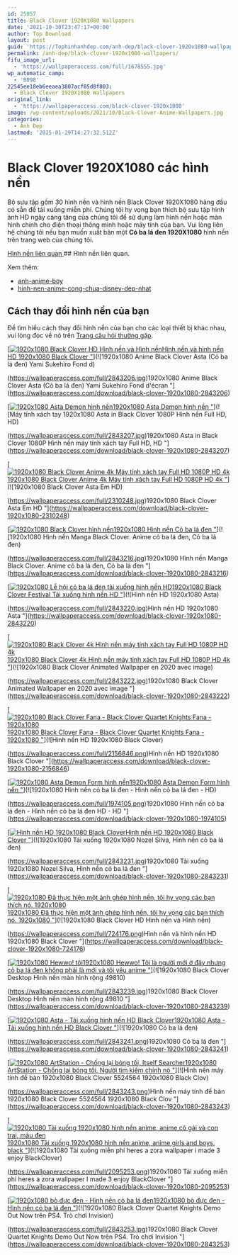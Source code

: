 ```yaml
---
id: 25057
title: Black Clover 1920X1080 Wallpapers
date: '2021-10-30T23:47:17+00:00'
author: Top Download
layout: post
guid: 'https://Tophinhanhdep.com/anh-dep/black-clover-1920x1080-wallpapers/'
permalink: /anh-dep/black-clover-1920x1080-wallpapers/
fifu_image_url:
  - 'https://wallpaperaccess.com/full/1678555.jpg'
wp_automatic_camp:
  - '8098'
22545ee18eb6eeaea3807acf85d8f803:
  - Black Clover 1920X1080 Wallpapers
original_link:
  - 'https://wallpaperaccess.com/black-clover-1920x1080'
image: /wp-content/uploads/2021/10/Black-Clover-Anime-Wallpapers.jpg
categories:
  - Ảnh Đẹp
lastmod: '2025-01-29T14:27:32.512Z'
---
```

# Black Clover 1920X1080 các hình nền

Bộ sưu tập gồm 30 hình nền và hình nền Black Clover 1920X1080 hàng đầu có sẵn để tải xuống miễn phí. Chúng tôi hy vọng bạn thích bộ sưu tập hình ảnh HD ngày càng tăng của chúng tôi để sử dụng làm hình nền hoặc màn hình chính cho điện thoại thông minh hoặc máy tính của bạn. Vui lòng liên hệ chúng tôi nếu bạn muốn xuất bản một **Cỏ ba lá đen 1920X1080** hình nền trên trang web của chúng tôi.

[Hình nền liên quan ](#related) ## Hình nền liên quan.

   
 Xem thêm:

   
- [anh-anime-boy](https://tophinhanhdep.com/anh-anime/anh-anime-boy/)
- [hinh-nen-anime-cong-chua-disney-dep-nhat](https://tophinhanhdep.com/anh-anime/hinh-nen-anime-cong-chua-disney-dep-nhat/)

## Cách thay đổi hình nền của bạn

Để tìm hiểu cách thay đổi hình nền của bạn cho các loại thiết bị khác nhau, vui lòng đọc về nó trên [Trang câu hỏi thường gặp](https://tophinhanhdep.com/faq/).

  
[[![1920x1080 Black Clover HD Hình nền và Hình nền](https://wallpaperaccess.com/full/1678555.jpg)Hình nền và hình nền HD 1920x1080 Black Clover "](https://wallpaperaccess.com/download/black-clover-1920x1080-1678555)](![1920x1080 Anime Black Clover Asta (Cỏ ba lá đen) Yami Sukehiro Fond d)

(https://wallpaperaccess.com/full/2843206.jpg)1920x1080 Anime Black Clover Asta (Cỏ ba lá đen) Yami Sukehiro Fond d'écran "](https://wallpaperaccess.com/download/black-clover-1920x1080-2843206)

[[![1920x1080 Asta Demon hình nền](https://wallpaperaccess.com/full/1937323.jpg)1920x1080 Asta Demon hình nền "](https://wallpaperaccess.com/download/black-clover-1920x1080-1937323)](![Máy tính xách tay 1920x1080 Asta in Black Clover 1080P Hình nền Full HD, HD)

(https://wallpaperaccess.com/full/2843207.jpg)1920x1080 Asta in Black Clover 1080P Hình nền máy tính xách tay Full HD, HD "](https://wallpaperaccess.com/download/black-clover-1920x1080-2843207)

[[![1920x1080 Black Clover Anime 4k Máy tính xách tay Full HD 1080P HD 4k](https://wallpaperaccess.com/full/2843208.jpg)1920x1080 Black Clover Anime 4k Máy tính xách tay Full HD 1080P HD 4k "](https://wallpaperaccess.com/download/black-clover-1920x1080-2843208)](![1920x1080 Black Clover Asta Em HD)

(https://wallpaperaccess.com/full/2310248.jpg)1920x1080 Black Clover Asta Em HD "](https://wallpaperaccess.com/download/black-clover-1920x1080-2310248)

[[![1920x1080 Black Clover hình nền](https://wallpaperaccess.com/full/2310254.jpg)1920x1080 Hình nền Cỏ ba lá đen "](https://wallpaperaccess.com/download/black-clover-1920x1080-2310254)](![1920x1080 Hình nền Manga Black Clover.  Anime cỏ ba lá đen, Cỏ ba lá đen)

(https://wallpaperaccess.com/full/2843216.jpg)1920x1080 Hình nền Manga Black Clover. Anime cỏ ba lá đen, Cỏ ba lá đen "](https://wallpaperaccess.com/download/black-clover-1920x1080-2843216)

[[![1920x1080 Lễ hội cỏ ba lá đen tải xuống hình nền HD](https://wallpaperaccess.com/full/2843219.jpg)1920x1080 Black Clover Festival Tải xuống hình nền HD "](https://wallpaperaccess.com/download/black-clover-1920x1080-2843219)](![Hình nền HD 1920x1080 Asta)

(https://wallpaperaccess.com/full/2843220.jpg)Hình nền HD 1920x1080 Asta "](https://wallpaperaccess.com/download/black-clover-1920x1080-2843220)

[[![1920x1080 Black Clover 4k Hình nền máy tính xách tay Full HD 1080P HD 4k](https://wallpaperaccess.com/full/2843221.jpg) 1920x1080 Black Clover 4k Hình nền máy tính xách tay Full HD 1080P HD 4k "](https://wallpaperaccess.com/download/black-clover-1920x1080-2843221)](![1920x1080 Black Clover Animated Wallpaper en 2020 avec image)

(https://wallpaperaccess.com/full/2843222.jpg)1920x1080 Black Clover Animated Wallpaper en 2020 avec image "](https://wallpaperaccess.com/download/black-clover-1920x1080-2843222)

[[![1920x1080 Black Clover Fana - Black Clover Quartet Knights Fana - 1920x1080](https://wallpaperaccess.com/full/2410878.jpg)1920x1080 Black Clover Fana - Black Clover Quartet Knights Fana - 1920x1080 "](https://wallpaperaccess.com/download/black-clover-1920x1080-2410878)](![Hình nền HD 1920x1080 Black Clover)

(https://wallpaperaccess.com/full/2156846.png)Hình nền HD 1920x1080 Black Clover "](https://wallpaperaccess.com/download/black-clover-1920x1080-2156846)

[[![1920x1080 Asta Demon Form hình nền](https://wallpaperaccess.com/full/2843227.jpg)1920x1080 Asta Demon Form hình nền "](https://wallpaperaccess.com/download/black-clover-1920x1080-2843227)](![1920x1080 Hình nền cỏ ba lá đen - Hình nền cỏ ba lá đen - HD)

(https://wallpaperaccess.com/full/1974105.png)1920x1080 Hình nền cỏ ba lá đen - Hình nền cỏ ba lá đen HD - HD "](https://wallpaperaccess.com/download/black-clover-1920x1080-1974105)

[[![Hình nền HD 1920x1080 Black Clover](https://wallpaperaccess.com/full/2843230.png)Hình nền HD 1920x1080 Black Clover "](https://wallpaperaccess.com/download/black-clover-1920x1080-2843230)](![1920x1080 Tải xuống 1920x1080 Nozel Silva, Hình nền cỏ ba lá đen)

(https://wallpaperaccess.com/full/2843231.jpg)1920x1080 Tải xuống 1920x1080 Nozel Silva, Hình nền cỏ ba lá đen "](https://wallpaperaccess.com/download/black-clover-1920x1080-2843231)

[[![1920x1080 Đã thực hiện một ảnh ghép hình nền, tôi hy vọng các bạn thích nó.  1920x1080](https://wallpaperaccess.com/full/2843234.jpg) 1920x1080 Đã thực hiện một ảnh ghép hình nền, tôi hy vọng các bạn thích nó. 1920x1080 "](https://wallpaperaccess.com/download/black-clover-1920x1080-2843234)](![1920x1080 Black Clover HD Hình nền và Hình nền)

(https://wallpaperaccess.com/full/724176.png)Hình nền và hình nền HD 1920x1080 Black Clover "](https://wallpaperaccess.com/download/black-clover-1920x1080-724176)

[[![1920x1080 Hewwo!  tôi](https://wallpaperaccess.com/full/2407015.png)1920x1080 Hewwo! Tôi là người mới ở đây nhưng cỏ ba lá đen không phải là mới và tôi yêu anime "](https://wallpaperaccess.com/download/black-clover-1920x1080-2407015)](![1920x1080 Black Clover Desktop Hình nền màn hình rộng 49810)

(https://wallpaperaccess.com/full/2843239.jpg)1920x1080 Black Clover Desktop Hình nền màn hình rộng 49810 "](https://wallpaperaccess.com/download/black-clover-1920x1080-2843239)

[[![1920x1080 Asta - Tải xuống hình nền HD Black Clover](https://wallpaperaccess.com/full/2843240.jpg)1920x1080 Asta - Tải xuống hình nền HD Black Clover "](https://wallpaperaccess.com/download/black-clover-1920x1080-2843240)](![1920x1080 Cỏ ba lá đen)

(https://wallpaperaccess.com/full/2843241.png)1920x1080 Cỏ ba lá đen "](https://wallpaperaccess.com/download/black-clover-1920x1080-2843241)

[[![1920x1080 ArtStation - Chống lại bóng tối, Itself Searcher](https://wallpaperaccess.com/full/2407036.jpg)1920x1080 ArtStation - Chống lại bóng tối, Người tìm kiếm chính nó "](https://wallpaperaccess.com/download/black-clover-1920x1080-2407036)](![Hình nền máy tính để bàn 1920x1080 Black Clover 5524564 1920x1080 Black Clov)

(https://wallpaperaccess.com/full/2843243.png)Hình nền máy tính để bàn 1920x1080 Black Clover 5524564 1920x1080 Black Clov "](https://wallpaperaccess.com/download/black-clover-1920x1080-2843243)

[[![1920x1080 Tải xuống 1920x1080 hình nền anime, anime cô gái và con trai, màu đen](https://wallpaperaccess.com/full/2843244.jpg)1920x1080 Tải xuống 1920x1080 hình nền anime, anime girls and boys, black "](https://wallpaperaccess.com/download/black-clover-1920x1080-2843244)](![1920x1080 Tải xuống miễn phí heres a zora wallpaper i made 3 enjoy BlackClover)

(https://wallpaperaccess.com/full/2095253.png)1920x1080 Tải xuống miễn phí heres a zora wallpaper I made 3 enjoy BlackClover "](https://wallpaperaccess.com/download/black-clover-1920x1080-2095253)

[[![1920x1080 bò đực đen - Hình nền cỏ ba lá đen](https://wallpaperaccess.com/full/2250261.jpg)1920x1080 bò đực đen - Hình nền cỏ ba lá đen "](https://wallpaperaccess.com/download/black-clover-1920x1080-2250261)](![1920x1080 Black Clover Quartet Knights Demo Out Now trên PS4.  Trò chơi Invision)

(https://wallpaperaccess.com/full/2843253.jpg)1920x1080 Black Clover Quartet Knights Demo Out Now trên PS4. Trò chơi Invision "](https://wallpaperaccess.com/download/black-clover-1920x1080-2843253)

